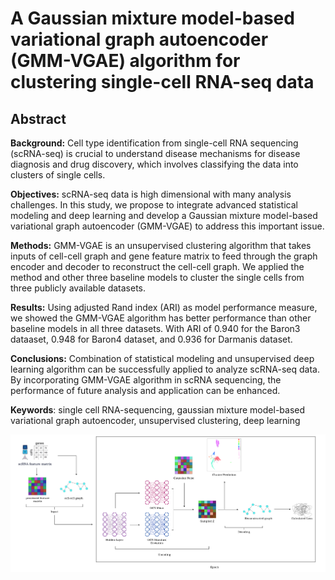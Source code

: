 # A Gaussian mixture model-based variational graph autoencoder (GMM-VGAE) algorithm for clustering single-cell RNA-seq data
## Abstract
**Background:** Cell type identification from single-cell RNA sequencing (scRNA-seq) is crucial to understand disease mechanisms for disease diagnosis and drug discovery, which involves classifying the data into clusters of single cells. 

**Objectives:** scRNA-seq data is high dimensional with many analysis challenges. In this study, we propose to integrate advanced statistical modeling and deep learning and develop a Gaussian mixture model-based variational graph autoencoder (GMM-VGAE) to address this important issue.

**Methods:** GMM-VGAE is an unsupervised clustering algorithm that takes inputs of cell-cell graph and gene feature matrix to feed through the graph encoder and decoder to reconstruct the cell-cell graph. We applied the method and other three baseline models to cluster the single cells from three publicly available datasets.

**Results:** Using adjusted Rand index (ARI) as model performance measure, we showed the GMM-VGAE algorithm has better performance than other baseline models in all three datasets. With ARI of 0.940 for the Baron3 dataaset, 0.948 for Baron4 dataset, and 0.936 for Darmanis dataset.

**Conclusions:** Combination of statistical modeling and unsupervised deep learning algorithm can be successfully applied to analyze scRNA-seq data. By incorporating GMM-VGAE algorithm in scRNA sequencing, the performance of future analysis and application can be enhanced.


**Keywords**: single cell RNA-sequencing, gaussian mixture model-based variational graph autoencoder, unsupervised clustering, deep learning

![archi](archi5.png)